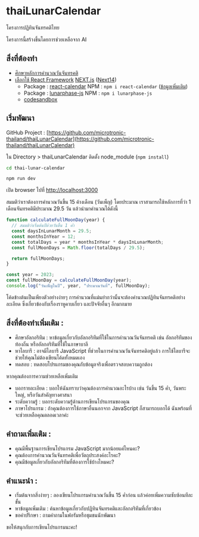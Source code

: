 # thaiLunarCalendar
 โครงการปฏิทินจันทรคติไทย

โครงการนี้สร้างขึ้นโดยการช่วยเหลือจาก AI

## สิ่งที่ต้องทำ

- [ศึกษาหลักการคำนวณวันจันทรคติ](/src/reference/ThaiLunarCalendar.md)
- [เลือกใช้ React Framework](/src/framework.md) [NEXT.js](https://nextjs.org/) ([Next14](/thai-lunar-calendar/README.md))
  - Package : [react-calendar](https://www.npmjs.com/package/react-calendar) NPM : `npm i react-calendar` ([ข้อมูลเพิ่มเติม](/src/package_react-calendar.md))
  - Package : [lunarphase-js](https://www.npmjs.com/package/lunarphase-js)  NPM : `npm i lunarphase-js`
  - [codesandbox](https://codesandbox.io/p/sandbox/react-calendar-lunar-calendar-forked-tpq9y7?workspaceId=aad51c82-9ff1-4445-99e1-0ac15ef39a39)

## เริ่มพัฒนา

GitHub Project : [https://github.com/microtronic-thailand/thaiLunarCalendar](https://github.com/microtronic-thailand/thaiLunarCalendar)

ใน Directory > thaiLunarCalendar ติดตั้ง node_module (`npm install`)

```bash
cd thai-lunar-calendar

npm run dev
```

เปิด browser ไปที่ [http://localhost:3000](http://localhost:3000)

สมมติว่าเราต้องการคำนวณวันขึ้น 15 ค้างเดือน (วันเพ็ญ) โดยประมาณ เราสามารถใช้หลักการที่ว่า 1 เดือนจันทรคติมีประมาณ 29.5 วัน แล้วนำมาคำนวณได้ดังนี้

```JavaScript
function calculateFullMoonDay(year) {
  // สมมติว่าเริ่มต้นปีด้วยวันขึ้น 1 ค่ำ
  const daysInLunarMonth = 29.5;
  const monthsInYear = 12;
  const totalDays = year * monthsInYear * daysInLunarMonth;
  const fullMoonDays = Math.floor(totalDays / 29.5);

  return fullMoonDays;
}

const year = 2023;
const fullMoonDay = calculateFullMoonDay(year);
console.log("วันเพ็ญในปี", year, "ประมาณวันที่", fullMoonDay);
```

โค้ดข้างต้นเป็นเพียงตัวอย่างง่ายๆ การคำนวณที่แม่นยำกว่านั้นจะต้องคำนวณปฏิทินจันทรคติอย่างละเอียด ซึ่งเกี่ยวข้องกับเรื่องราหูคาบเกี่ยว และปัจจัยอื่นๆ อีกมากมาย

## สิ่งที่ต้องทำเพิ่มเติม :

- ศึกษาอัลกอริทึม : หาข้อมูลเกี่ยวกับอัลกอริทึมที่ใช้ในการคำนวณวันจันทรคติ เช่น อัลกอริทึมของท้องถิ่น หรืออัลกอริทึมที่ใช้ในภาษาบาลี
- หาไลบารี : อาจมีไลบารี JavaScript ที่ช่วยในการคำนวณวันจันทรคติอยู่แล้ว การใช้ไลบารีจะช่วยให้คุณไม่ต้องเขียนโค้ดทั้งหมดเอง
- ทดสอบ : ทดสอบโปรแกรมของคุณกับข้อมูลจริงเพื่อตรวจสอบความถูกต้อง

หากคุณต้องการความช่วยเหลือเพิ่มเติม

- บอกรายละเอียด : บอกให้ฉันทราบว่าคุณต้องการคำนวณอะไรบ้าง เช่น วันขึ้น 15 ค่ำ, วันพระใหญ่, หรือวันสำคัญทางศาสนา
- ระดับความรู้ : บอกระดับความรู้ด้านการเขียนโปรแกรมของคุณ
- ภาษาโปรแกรม : ถ้าคุณต้องการใช้ภาษาอื่นนอกจาก JavaScript ก็สามารถบอกได้
ฉันพร้อมที่จะช่วยเหลือคุณตลอดเวลาค่ะ

## คำถามเพิ่มเติม :

- คุณมีพื้นฐานการเขียนโปรแกรม JavaScript มากน้อยแค่ไหนคะ?
- คุณต้องการคำนวณวันจันทรคติเพื่อวัตถุประสงค์อะไรคะ?
- คุณมีข้อมูลเกี่ยวกับอัลกอริทึมที่ต้องการใช้บ้างไหมคะ?

## คำแนะนำ :

- เริ่มต้นจากสิ่งง่ายๆ : ลองเขียนโปรแกรมคำนวณวันขึ้น 15 ค่ำก่อน แล้วค่อยเพิ่มความซับซ้อนทีละขั้น
- หาข้อมูลเพิ่มเติม : ค้นหาข้อมูลเกี่ยวกับปฏิทินจันทรคติและอัลกอริทึมที่เกี่ยวข้อง
- ขอคำปรึกษา : ถามคำถามในฟอรัมหรือชุมชนนักพัฒนา

ขอให้สนุกกับการเขียนโปรแกรมนะคะ!

